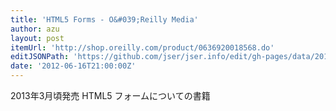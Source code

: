 ```yaml
---
title: 'HTML5 Forms - O&#039;Reilly Media'
author: azu
layout: post
itemUrl: 'http://shop.oreilly.com/product/0636920018568.do'
editJSONPath: 'https://github.com/jser/jser.info/edit/gh-pages/data/2012/06/index.json'
date: '2012-06-16T21:00:00Z'
---
```

2013年3月頃発売
HTML5 フォームについての書籍

